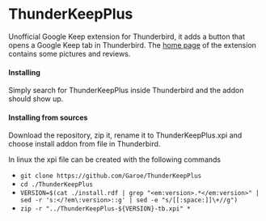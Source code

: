 # ThunderKeepPlus
Unofficial Google Keep extension for Thunderbird, it adds a button that opens a Google Keep tab in Thunderbird.
The [home page](https://addons.mozilla.org/thunderbird/addon/thunderkeepplus/) of the extension contains some pictures and reviews.

#### Installing 
Simply search for ThunderKeepPlus inside Thunderbird and the addon should show up.

#### Installing from sources
Download the repository, zip it, rename it to ThunderKeepPlus.xpi and choose install addon from file in Thunderbird.

In linux the xpi file can be created with the following commands
* `git clone https://github.com/Garoe/ThunderKeepPlus`
* `cd ./ThunderKeepPlus`
* `VERSION=$(cat ./install.rdf | grep "<em:version>.*</em:version>" | sed -r 's:</?em\:version>::g' | sed -e "s/[[:space:]]\+//g")`
* `zip -r "../ThunderKeepPlus-${VERSION}-tb.xpi" *`
